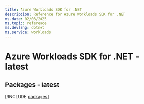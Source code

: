 ```yaml
---
title: Azure Workloads SDK for .NET
description: Reference for Azure Workloads SDK for .NET
ms.date: 02/03/2025
ms.topic: reference
ms.devlang: dotnet
ms.service: workloads
---
```

# Azure Workloads SDK for .NET - latest
## Packages - latest
[!INCLUDE [packages](workloads-index.md)]
